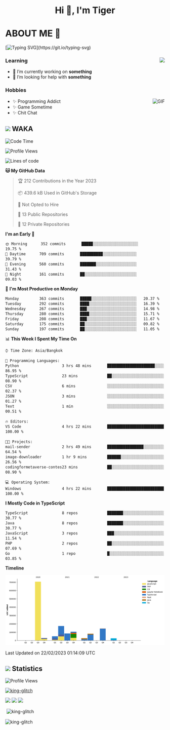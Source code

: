 <h1 align="center">Hi 👋, I'm Tiger</h1>




# ABOUT ME 💬

[![Typing SVG](https://readme-typing-svg.herokuapp.com?color=22F771&vCenter=true&lines=A+perssionate+developer+from+nowhere.)](https://git.io/typing-svg)

<div>
 <img align="right" src="https://spotify-github-profile.vercel.app/api/view?uid=12129734423&cover_image=false&theme=default&bar_color=22d016&bar_color_cover=true" />
 <h3>Learning</h3>
 
 <ul>
  <li>🔭 I’m currently working on <b>something</b></li>
  <li>🤝 I’m looking for help with <b>something</b></li>
 </ul>
 
</div>
<div>
 <h3>Hobbies</h3>
 <img align="right" height="475px"  alt="GIF" src="https://i.pinimg.com/originals/1f/b7/db/1fb7dbee557e5ed509f7517da8a84d58.gif" />
 <ul>
  <li>✨ Programming Addict</li>
  <li>✨ Game Sometime</li>
  <li>✨ Chit Chat</li>
 </ul>
 
</div>



## <img height="40" src="https://raw.githubusercontent.com/innng/innng/master/assets/kyubey.gif"/> WAKA

<!--START_SECTION:waka-->
![Code Time](http://img.shields.io/badge/Code%20Time-1%2C323%20hrs%2027%20mins-blue)

![Profile Views](http://img.shields.io/badge/Profile%20Views-3-blue)

![Lines of code](https://img.shields.io/badge/From%20Hello%20World%20I%27ve%20Written-1%20Million%20lines%20of%20code-blue)

**🐱 My GitHub Data** 

> 🏆 212 Contributions in the Year 2023
 > 
> 📦 439.6 kB Used in GitHub's Storage 
 > 
> 🚫 Not Opted to Hire
 > 
> 📜 13 Public Repositories 
 > 
> 🔑 12 Private Repositories  
 > 
**I'm an Early 🐤** 

```text
🌞 Morning      352 commits       █████░░░░░░░░░░░░░░░░░░░░   19.75 % 
🌆 Daytime      709 commits       ██████████░░░░░░░░░░░░░░░   39.79 % 
🌃 Evening      560 commits       ███████░░░░░░░░░░░░░░░░░░   31.43 % 
🌙 Night        161 commits       ██░░░░░░░░░░░░░░░░░░░░░░░   09.03 % 

```
📅 **I'm Most Productive on Monday** 

```text
Monday         363 commits       █████░░░░░░░░░░░░░░░░░░░░   20.37 % 
Tuesday        292 commits       ████░░░░░░░░░░░░░░░░░░░░░   16.39 % 
Wednesday      267 commits       ███░░░░░░░░░░░░░░░░░░░░░░   14.98 % 
Thursday       280 commits       ████░░░░░░░░░░░░░░░░░░░░░   15.71 % 
Friday         208 commits       ███░░░░░░░░░░░░░░░░░░░░░░   11.67 % 
Saturday       175 commits       ██░░░░░░░░░░░░░░░░░░░░░░░   09.82 % 
Sunday         197 commits       ██░░░░░░░░░░░░░░░░░░░░░░░   11.05 % 

```


📊 **This Week I Spent My Time On** 

```text
⌚︎ Time Zone: Asia/Bangkok

💬 Programming Languages: 
Python                   3 hrs 48 mins       █████████████████████░░░░   86.95 % 
TypeScript               23 mins             ██░░░░░░░░░░░░░░░░░░░░░░░   08.90 % 
CSV                      6 mins              ░░░░░░░░░░░░░░░░░░░░░░░░░   02.37 % 
JSON                     3 mins              ░░░░░░░░░░░░░░░░░░░░░░░░░   01.27 % 
Text                     1 min               ░░░░░░░░░░░░░░░░░░░░░░░░░   00.51 % 

🔥 Editors: 
VS Code                  4 hrs 22 mins       █████████████████████████   100.00 % 

🐱‍💻 Projects: 
mail-sender              2 hrs 49 mins       ████████████████░░░░░░░░░   64.54 % 
image-downloader         1 hr 9 mins         ██████░░░░░░░░░░░░░░░░░░░   26.56 % 
codingformetaverse-contes23 mins             ██░░░░░░░░░░░░░░░░░░░░░░░   08.90 % 

💻 Operating System: 
Windows                  4 hrs 22 mins       █████████████████████████   100.00 % 

```

**I Mostly Code in TypeScript** 

```text
TypeScript               8 repos             ███████░░░░░░░░░░░░░░░░░░   30.77 % 
Java                     8 repos             ███████░░░░░░░░░░░░░░░░░░   30.77 % 
JavaScript               3 repos             ███░░░░░░░░░░░░░░░░░░░░░░   11.54 % 
PHP                      2 repos             ██░░░░░░░░░░░░░░░░░░░░░░░   07.69 % 
Go                       1 repo              █░░░░░░░░░░░░░░░░░░░░░░░░   03.85 % 

```


**Timeline**

![Chart not found](https://raw.githubusercontent.com/king-glitch/king-glitch/main/charts/bar_graph.png) 


 Last Updated on 22/02/2023 01:14:09 UTC
<!--END_SECTION:waka-->
## <img height="40" src="https://raw.githubusercontent.com/innng/innng/master/assets/kyubey.gif"/> Statistics
![Profile Views](https://komarev.com/ghpvc/?username=king-glitch)  

<p align="left"> 
 <a href="https://github.com/ryo-ma/github-profile-trophy">
  <img src="https://github-profile-trophy.vercel.app/?username=king-glitch&theme=dracula" alt="king-glitch" />
 </a> </p>

![](https://github-profile-summary-cards.vercel.app/api/cards/profile-details?username=king-glitch&theme=dracula)
![](https://github-profile-summary-cards.vercel.app/api/cards/stats?username=king-glitch&theme=dracula) 
![](https://github-profile-summary-cards.vercel.app/api/cards/productive-time?username=king-glitch&theme=dracula)


<p>&nbsp;<img align="center" src="https://github-readme-stats.vercel.app/api?username=king-glitch&theme=dracula" alt="king-glitch" /></p>

<p><img align="center" src="https://github-readme-streak-stats.herokuapp.com/?user=king-glitch&theme=dracula" alt="king-glitch" /></p>
